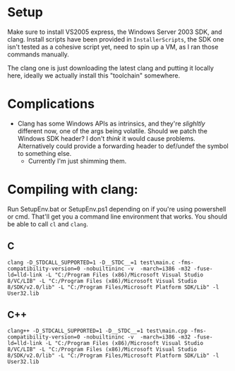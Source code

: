 # Setup

Make sure to install VS2005 express, the Windows Server 2003 SDK, and clang. Install scripts have been provided in `InstallerScripts`, the SDK one isn't tested as a cohesive script yet, need to spin up a VM, as I ran those commands manually.

The clang one is just downloading the latest clang and putting it locally here, ideally we actually install this "toolchain" somewhere.


# Complications
 - Clang has some Windows APIs as intrinsics, and they're _slighltly_ different now, one of the args being volatile. Should we patch the Windows SDK header? I don't _think_ it would cause problems. Alternatively could provide a forwarding header to def/undef the symbol to something else.
   - Currently I'm just shimming them.

# Compiling with clang:

Run SetupEnv.bat or SetupEnv.ps1 depending on if you're using powershell or cmd. That'll get you a command line environment that works. You should be able to call `cl` and `clang`.

## C
`clang -D_STDCALL_SUPPORTED=1 -D__STDC__=1 test\main.c -fms-compatibility-version=0 -nobuiltininc -v  -march=i386 -m32 -fuse-ld=lld-link -L "C:/Program Files (x86)/Microsoft Visual Studio 8/VC/LIB" -L "C:/Program Files (x86)/Microsoft Visual Studio 8/SDK/v2.0/lib" -L "C:/Program Files/Microsoft Platform SDK/Lib" -l User32.lib`

## C++

`clang++ -D_STDCALL_SUPPORTED=1 -D__STDC__=1 test\main.cpp -fms-compatibility-version=0 -nobuiltininc -v  -march=i386 -m32 -fuse-ld=lld-link -L "C:/Program Files (x86)/Microsoft Visual Studio 8/VC/LIB" -L "C:/Program Files (x86)/Microsoft Visual Studio 8/SDK/v2.0/lib" -L "C:/Program Files/Microsoft Platform SDK/Lib" -l User32.lib`